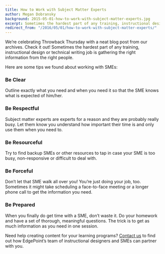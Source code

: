 ```yaml
---
title: How to Work with Subject Matter Experts
author: Megan Dobransky
background: 2015-05-01-how-to-work-with-subject-matter-experts.jpg
excerpt: Sometimes the hardest part of any training, instructional design or technical writing job is gathering the right information from the right people. 
redirect_from: "/2016/05/01/how-to-work-with-subject-matter-experts/"
---
```

We’re celebrating Throwback Thursday with a neat blog post from our archives. Check it out! Sometimes the hardest part of any training, instructional design or technical writing job is gathering the right information from the right people.

Here are some tips we found about working with SMEs:

### Be Clear
Outline exactly what you need and when you need it so that the SME knows what is expected of him/her.

### Be Respectful
Subject matter experts are experts for a reason and they are probably really busy. Let them know you understand how important their time is and only use them when you need to.

### Be Resourceful
Try to find backup SMEs or other resources to tap in case your SME is too busy, non-responsive or difficult to deal with.

### Be Forceful
Don’t let that SME walk all over you! You’re just doing your job, too. Sometimes it might take scheduling a face-to-face meeting or a longer phone call to get the information you need.

### Be Prepared
When you finally do get time with a SME, don’t waste it. Do your homework and have a set of thorough, meaningful questions. The trick is to get as much information as you need in one session.

Need help creating content for your learning programs? [Contact us](/form/talk/) to find out how EdgePoint’s team of instructional designers and SMEs can partner with you.

